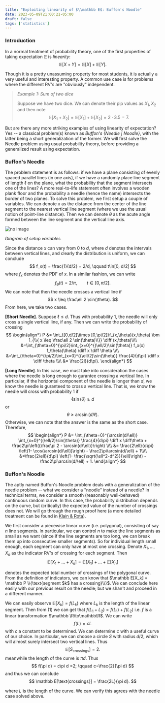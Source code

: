 ```yaml
---
title: "Exploiting linearity of $\\mathbb E$: Buffon's Noodle"
date: 2023-05-09T21:00:21-05:00
draft: false
tags: ['statistics']
---
```

### Introduction
In a normal treatment of probability theory, one of the first properties of taking expectation $\mathbb E$ is *linearity*: 
$$
\mathbb E[X + Y] = \mathbb E[X] + \mathbb E[Y].
$$

Though it is a pretty unassuming property for most students, it is actually a very useful and interesting property. A common use case is for problems where the different RV's are "obviously" independent.
> *Example 1: Sum of two dice*
>
> Suppose we have two dice. We can denote their pip values as $X_1,X_2$ and then note 
> $$\mathbb E[X_1+X_2] = \mathbb E[X_1] + \mathbb E[X_2] = 2\cdot 3.5 = 7. $$

But are there any more striking examples of using linearity of expectation? Yes -- a classical problem(s) known as *Buffon's {Needle | Noodle}*, with the latter being a short generalization of the former. We will first solve the Needle problem using usual probability theory, before providing a generalized result using expectation.

### Buffon's Needle
The problem statement is as follows: if we have a plane consisting of evenly spaced parallel lines (in one axis), if we have a randomly place line segment of length $\ell$ on the plane, what the probability that the segment intersects one of the lines? A more real-to-life statement often involves a wooden plank floor and the probability a needle (hence the name) intersects the border of two planes. To solve this problem, we first setup a couple of variables. We can denote $x$ as the distance from the center of the line segment to the nearest vertical line segment (where we use the usual notion of point-line distance). Then we can denote $\theta$ as the acute angle formed between the line segment and the vertical line axis.

![no image](/images/buffonsf1.png "Title")

*Diagram of setup variables*

Since the distance $x$ can vary from $0$ to $d$, where $d$ denotes the intervals between vertical lines, and clearly the distribution is uniform, we can conclude 
$$
f_x(t) = \frac{1}{d/2} = 2/d, \qquad t\in[0, d/2]
$$
where $f_x$ denotes the PDF of $x$. In a similar fashion, we can write 
$$
f_{\theta}(t) = 2/\pi, \qquad t\in[0, \pi/2].
$$
We can note that then the needle crosses a vertical line if 
$$
x \leq \frac\ell 2 \sin(\theta). 
$$
From here, we take two cases.

**[Short Needle]**. Suppose $\ell \leq d$. Thus with probability 1, the needle will only cross a single vertical line, if any. Then we can write the probability of crossing 
$$
\begin{align*}
P &= \int_{[0,d/2]\times [0,\pi/2]}f_{x,\theta}(x,\theta) \bm 1_{\\{ x \leq \frac\ell 2 \sin(\theta)\\}} \diff (x,\theta)\\\\
&=\int_{\theta=0}^{\pi/2}\int_{x=0}^{(\ell/2)\sin(\theta)} f_x(x) f_\theta(\theta) \diff x \diff \theta \\\\
&=\int_{\theta=0}^{\pi/2}\int_{x=0}^{(\ell/2)\sin(\theta)} \frac{4}{d\pi} \diff x \diff \theta \\\\
&= \frac{2l}{d\pi}.
\end{align*}
$$

**[Long Needle]**. In this case, we must take into consideration the cases where the needle is long enough to gurantee crossing a vertical line. In particular, if the horizontal component of the needle is longer than $d$, we know the needle is guranteed to cross a vertical line. That is, we know the needle will cross with probability 1 if 
$$
\ell \sin(\theta) \geq d
$$
or 
$$
\theta \geq \arcsin(d/\ell).
$$
Otherwise, we can note that the answer is the same as the short case. Therefore, 
$$
\begin{align*}
P &= \int_{\theta=0}^{\arcsin(d/\ell)} \int_{x=0}^{(\ell/2)\sin(\theta)} \frac{4}{d\pi} \diff x \diff\theta + \frac2\pi\left({\frac\pi 2 - \arcsin(d/\ell)}\right) \\\\
&= \frac{2\ell}{d\pi} \left(1- \cos(\arcsin(d/\ell))\right) - \frac2\pi\arcsin(d/\ell) + 1\\\\
&=\frac{2\ell}{d\pi} \left(1- \frac{\sqrt{\ell^2-d^2}}{\ell}\right) - \frac2\pi\arcsin(d/\ell) + 1.
\end{align*}
$$

### Buffon's Noodle
The aptly named Buffon's Noodle problem deals with a generalization of the needle problem -- what we consider a "noodle" instead of a needle? In technical terms, we consider a smooth (reasonably well-behaved) continuous random curve. In this case, the probability distribution depends on the curve, but (critically) the expected value of the number of crossings does not. We will go through the rough proof here (a more detailed treatment can be found in [Klain & Rota](https://www.google.com/books/edition/Introduction_to_Geometric_Probability/Q1ytkNM6BtAC?hl=en)).

We first consider a piecewise linear curve (i.e. polygonal), consisting of say $n$ line segments. In particular, we can control $n$ to make the line segments as small as we want (since if the line segments are too long, we can break them up into consecutive smaller segments). So for individual length small enough, each segment can only have at most one crossing. Denote $X_1,\dots,X_n$ as the indicator RV's of crossing for each segment. Then 
$$
\mathbb E[X_1+\dots + X_n] = \mathbb E[X_1] + \dots + \mathbb E[X_n] \tag{1}
$$

denotes the expected total number of crossings of the polygonal curve. From the definition of indicators, we can know that $\mathbb E[X_k] = \mathbb P \\{\text{segment $k$ has a crossing}\\}$. We can conclude here easily with our previous result on the needle; but we shan't and proceed in a different manner.

We can easily observe $\mathbb E[X_k] = f(L_k)$ where $L_k$ is the length of the linear segment. Then from (1) we can get that $f(L_1 + L_2) = f(L_1) + f(L_2)$ i.e. $f$ is a linear transformation $\mathbb \R\to\mathbb\R$. We can write 
$$
f(L) = c L
$$
with $c$ a constant to be determined. We can determine $c$ with a useful curve of our choice. In particular, we can choose a circle $S$ with radius $d/2$, which will almost surely intersect two vertical lines. Thus 
$$
\mathbb E[S_{\text{crossings}}] = 2.
$$
meanwhile the length of the curve is $\pi d$. Thus $$
f(\pi d) = c\pi d =2; \qquad c=\frac{2}{\pi d}
$$
and thus we can conclude $$
\mathbb E[\text{crossings}] = \frac{2L}{\pi d}.
$$

where $L$ is the length of the curve. We can verify this agrees with the needle case solved above.